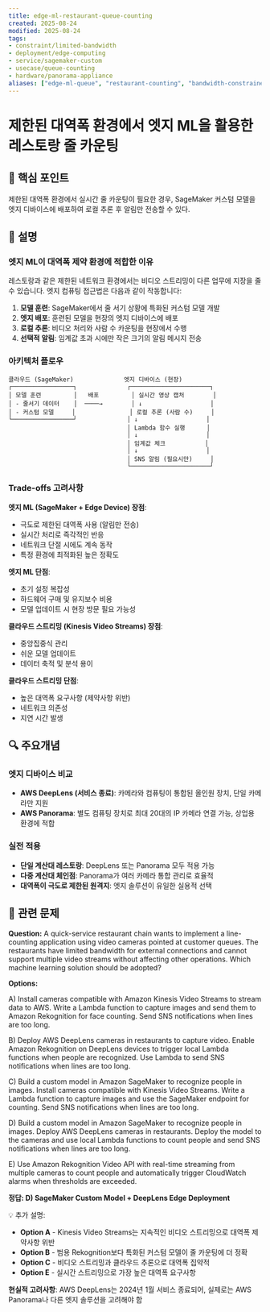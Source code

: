 ```yaml
---
title: edge-ml-restaurant-queue-counting
created: 2025-08-24
modified: 2025-08-24
tags:
- constraint/limited-bandwidth
- deployment/edge-computing
- service/sagemaker-custom
- usecase/queue-counting
- hardware/panorama-appliance
aliases: ["edge-ml-queue", "restaurant-counting", "bandwidth-constrained-ml"]
---
```


# 제한된 대역폭 환경에서 엣지 ML을 활용한 레스토랑 줄 카운팅

## 🎯 핵심 포인트

제한된 대역폭 환경에서 실시간 줄 카운팅이 필요한 경우, SageMaker 커스텀 모델을 엣지 디바이스에 배포하여 로컬 추론 후 알림만 전송할 수 있다.

## 📝 설명

### 엣지 ML이 대역폭 제약 환경에 적합한 이유

레스토랑과 같은 제한된 네트워크 환경에서는 비디오 스트리밍이 다른 업무에 지장을 줄 수 있습니다. 엣지 컴퓨팅 접근법은 다음과 같이 작동합니다:

1. **모델 훈련**: SageMaker에서 줄 서기 상황에 특화된 커스텀 모델 개발
2. **엣지 배포**: 훈련된 모델을 현장의 엣지 디바이스에 배포
3. **로컬 추론**: 비디오 처리와 사람 수 카운팅을 현장에서 수행
4. **선택적 알림**: 임계값 초과 시에만 작은 크기의 알림 메시지 전송

### 아키텍처 플로우

```
클라우드 (SageMaker)              엣지 디바이스 (현장)
┌─────────────────┐              ┌──────────────────────┐
│ 모델 훈련         │   배포         │ 실시간 영상 캡처        │
│ - 줄서기 데이터    │  ────→        │ ↓                   │
│ - 커스텀 모델     │               │ 로컬 추론 (사람 수)     │
└─────────────────┘              │ ↓                   │
                                 │ Lambda 함수 실행      │
                                 │ ↓                   │
                                 │ 임계값 체크           │
                                 │ ↓                   │
                                 │ SNS 알림 (필요시만)     │
                                 └──────────────────────┘
```

### Trade-offs 고려사항

**엣지 ML (SageMaker + Edge Device) 장점**:
- 극도로 제한된 대역폭 사용 (알림만 전송)
- 실시간 처리로 즉각적인 반응
- 네트워크 단절 시에도 계속 동작
- 특정 환경에 최적화된 높은 정확도

**엣지 ML 단점**:
- 초기 설정 복잡성
- 하드웨어 구매 및 유지보수 비용
- 모델 업데이트 시 현장 방문 필요 가능성

**클라우드 스트리밍 (Kinesis Video Streams) 장점**:
- 중앙집중식 관리
- 쉬운 모델 업데이트
- 데이터 축적 및 분석 용이

**클라우드 스트리밍 단점**:
- 높은 대역폭 요구사항 (제약사항 위반)
- 네트워크 의존성
- 지연 시간 발생

## 🔍 주요개념

### 엣지 디바이스 비교

- **AWS DeepLens (서비스 종료)**: 카메라와 컴퓨팅이 통합된 올인원 장치, 단일 카메라만 지원
- **AWS Panorama**: 별도 컴퓨팅 장치로 최대 20대의 IP 카메라 연결 가능, 상업용 환경에 적합

### 실전 적용

- **단일 계산대 레스토랑**: DeepLens 또는 Panorama 모두 적용 가능
- **다중 계산대 체인점**: Panorama가 여러 카메라 통합 관리로 효율적
- **대역폭이 극도로 제한된 원격지**: 엣지 솔루션이 유일한 실용적 선택

## 📝 관련 문제

**Question:** A quick-service restaurant chain wants to implement a line-counting application using video cameras pointed at customer queues. The restaurants have limited bandwidth for external connections and cannot support multiple video streams without affecting other operations. Which machine learning solution should be adopted?

**Options:**

A) Install cameras compatible with Amazon Kinesis Video Streams to stream data to AWS. Write a Lambda function to capture images and send them to Amazon Rekognition for face counting. Send SNS notifications when lines are too long.

B) Deploy AWS DeepLens cameras in restaurants to capture video. Enable Amazon Rekognition on DeepLens devices to trigger local Lambda functions when people are recognized. Use Lambda to send SNS notifications when lines are too long.

C) Build a custom model in Amazon SageMaker to recognize people in images. Install cameras compatible with Kinesis Video Streams. Write a Lambda function to capture images and use the SageMaker endpoint for counting. Send SNS notifications when lines are too long.

D) Build a custom model in Amazon SageMaker to recognize people in images. Deploy AWS DeepLens cameras in restaurants. Deploy the model to the cameras and use local Lambda functions to count people and send SNS notifications when lines are too long.

E) Use Amazon Rekognition Video API with real-time streaming from multiple cameras to count people and automatically trigger CloudWatch alarms when thresholds are exceeded.

**정답: D) SageMaker Custom Model + DeepLens Edge Deployment**

💡 추가 설명:

- **Option A** - Kinesis Video Streams는 지속적인 비디오 스트리밍으로 대역폭 제약사항 위반
- **Option B** - 범용 Rekognition보다 특화된 커스텀 모델이 줄 카운팅에 더 정확
- **Option C** - 비디오 스트리밍과 클라우드 추론으로 대역폭 집약적
- **Option E** - 실시간 스트리밍으로 가장 높은 대역폭 요구사항

**현실적 고려사항**: AWS DeepLens는 2024년 1월 서비스 종료되어, 실제로는 AWS Panorama나 다른 엣지 솔루션을 고려해야 함